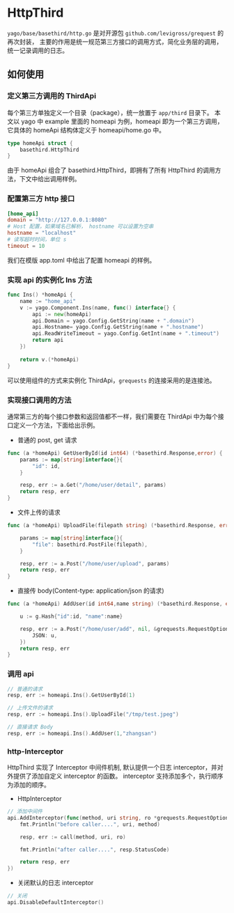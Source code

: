 # HttpThird

`yago/base/basethird/http.go` 是对开源包 `github.com/levigross/grequest` 的再次封装，
主要的作用是统一规范第三方接口的调用方式，简化业务层的调用，统一记录调用的日志。

## 如何使用
### 定义第三方调用的 ThirdApi
每个第三方单独定义一个目录（package），统一放置于 `app/third` 目录下。
本文以 yago 中 example 里面的 homeapi 为例，homeapi 即为一个第三方调用，
它具体的 homeApi 结构体定义于 homeapi/home.go 中。

```go
type homeApi struct {
	basethird.HttpThird
}
```

由于 homeApi 组合了 basethird.HttpThird，即拥有了所有 HttpThird 的调用方法，下文中给出调用样例。

### 配置第三方 http 接口
```toml
[home_api]
domain = "http://127.0.0.1:8080"
# Host 配置，如果域名已解析， hostname 可以设置为空串
hostname = "localhost"
# 读写超时时间，单位 s
timeout = 10
```
我们在模版 app.toml 中给出了配置 homeapi 的样例。

### 实现 api 的实例化 Ins 方法
```go
func Ins() *homeApi {
	name := "home_api"
	v := yago.Component.Ins(name, func() interface{} {
		api := new(homeApi)
		api.Domain = yago.Config.GetString(name + ".domain")
		api.Hostname= yago.Config.GetString(name + ".hostname")
		api.ReadWriteTimeout = yago.Config.GetInt(name + ".timeout")
		return api
	})
	
	return v.(*homeApi)
}
```
可以使用组件的方式来实例化 ThirdApi，`grequests` 的连接采用的是连接池。

### 实现接口调用的方法
通常第三方的每个接口参数和返回值都不一样，我们需要在 ThirdApi 中为每个接口定义一个方法，下面给出示例。

* 普通的 post, get 请求

```go
func (a *homeApi) GetUserById(id int64) (*basethird.Response,error) {
	params := map[string]interface{}{
		"id": id,
	}

	resp, err := a.Get("/home/user/detail", params)
	return resp, err
}
```

* 文件上传的请求

```go
func (a *homeApi) UploadFile(filepath string) (*basethird.Response, error){

	params := map[string]interface{}{
		"file": basethird.PostFile(filepath),
	}

	resp, err := a.Post("/home/user/upload", params)
	return resp, err
}
```

* 直接传 body(Content-type: application/json 的请求)

```go
func (a *homeApi) AddUser(id int64,name string) (*basethird.Response, error){

    u := g.Hash{"id":id, "name":name}

    resp, err := a.Post("/home/user/add", nil, &grequests.RequestOptions{
        JSON: u,
    })
    return resp, err
}
```

### 调用 api
```go
// 普通的请求
resp, err := homeapi.Ins().GetUserById(1)

// 上传文件的请求
resp, err := homeapi.Ins().UploadFile("/tmp/test.jpeg")

// 直接请求 Body
resp, err := homeapi.Ins().AddUser(1,"zhangsan")
```

### http-Interceptor
HttpThird 实现了 Interceptor 中间件机制, 默认提供一个日志 interceptor，并对外提供了添加自定义 interceptor 的函数。
interceptor 支持添加多个，执行顺序为添加的顺序。

* HttpInterceptor 

```go
// 添加中间件
api.AddInterceptor(func(method, uri string, ro *grequests.RequestOptions, call basethird.Caller) (response *basethird.Response, e error) {
    fmt.Println("before caller....", uri, method)

    resp, err := call(method, uri, ro)

    fmt.Println("after caller....", resp.StatusCode)

    return resp, err
})
```

* 关闭默认的日志 interceptor

```go
// 关闭
api.DisableDefaultInterceptor()
```

